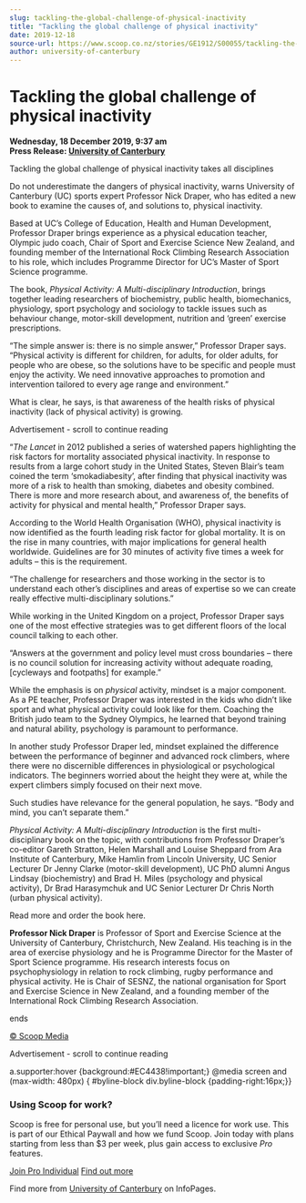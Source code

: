 ```yaml
---
slug: tackling-the-global-challenge-of-physical-inactivity
title: "Tackling the global challenge of physical inactivity"
date: 2019-12-18
source-url: https://www.scoop.co.nz/stories/GE1912/S00055/tackling-the-global-challenge-of-physical-inactivity.htm
author: university-of-canterbury
---
```

Tackling the global challenge of physical inactivity
====================================================

**Wednesday, 18 December 2019, 9:37 am**  
**Press Release: [University of Canterbury](https://info.scoop.co.nz/University_of_Canterbury)**

Tackling the global challenge of physical inactivity takes all disciplines

Do not underestimate the dangers of physical inactivity, warns University of Canterbury (UC) sports expert Professor Nick Draper, who has edited a new book to examine the causes of, and solutions to, physical inactivity.

Based at UC’s College of Education, Health and Human Development, Professor Draper brings experience as a physical education teacher, Olympic judo coach, Chair of Sport and Exercise Science New Zealand, and founding member of the International Rock Climbing Research Association to his role, which includes Programme Director for UC’s Master of Sport Science programme.

The book, _Physical Activity: A Multi-disciplinary Introduction_, brings together leading researchers of biochemistry, public health, biomechanics, physiology, sport psychology and sociology to tackle issues such as behaviour change, motor-skill development, nutrition and ‘green’ exercise prescriptions.

“The simple answer is: there is no simple answer,” Professor Draper says. “Physical activity is different for children, for adults, for older adults, for people who are obese, so the solutions have to be specific and people must enjoy the activity. We need innovative approaches to promotion and intervention tailored to every age range and environment.”

What is clear, he says, is that awareness of the health risks of physical inactivity (lack of physical activity) is growing.

Advertisement - scroll to continue reading





“_The Lancet_ in 2012 published a series of watershed papers highlighting the risk factors for mortality associated physical inactivity. In response to results from a large cohort study in the United States, Steven Blair’s team coined the term ‘smokadiabesity’, after finding that physical inactivity was more of a risk to health than smoking, diabetes and obesity combined. There is more and more research about, and awareness of, the benefits of activity for physical and mental health,” Professor Draper says.

According to the World Health Organisation (WHO), physical inactivity is now identified as the fourth leading risk factor for global mortality. It is on the rise in many countries, with major implications for general health worldwide. Guidelines are for 30 minutes of activity five times a week for adults – this is the requirement.

“The challenge for researchers and those working in the sector is to understand each other’s disciplines and areas of expertise so we can create really effective multi-disciplinary solutions.”

While working in the United Kingdom on a project, Professor Draper says one of the most effective strategies was to get different floors of the local council talking to each other.

“Answers at the government and policy level must cross boundaries – there is no council solution for increasing activity without adequate roading, \[cycleways and footpaths\] for example.”

While the emphasis is on _physical_ activity, mindset is a major component. As a PE teacher, Professor Draper was interested in the kids who didn’t like sport and what physical activity could look like for them. Coaching the British judo team to the Sydney Olympics, he learned that beyond training and natural ability, psychology is paramount to performance.

In another study Professor Draper led, mindset explained the difference between the performance of beginner and advanced rock climbers, where there were no discernible differences in physiological or psychological indicators. The beginners worried about the height they were at, while the expert climbers simply focused on their next move.

Such studies have relevance for the general population, he says. “Body and mind, you can’t separate them.”

_Physical Activity: A Multi-disciplinary Introduction_ is the first multi-disciplinary book on the topic, with contributions from Professor Draper’s co-editor Gareth Stratton, Helen Marshall and Louise Sheppard from Ara Institute of Canterbury, Mike Hamlin from Lincoln University, UC Senior Lecturer Dr Jenny Clarke (motor-skill development), UC PhD alumni Angus Lindsay (biochemistry) and Brad H. Miles (psychology and physical activity), Dr Brad Harasymchuk and UC Senior Lecturer Dr Chris North (urban physical activity).

Read more and order the book here.

**Professor Nick Draper** is Professor of Sport and Exercise Science at the University of Canterbury, Christchurch, New Zealand. His teaching is in the area of exercise physiology and he is Programme Director for the Master of Sport Science programme. His research interests focus on psychophysiology in relation to rock climbing, rugby performance and physical activity. He is Chair of SESNZ, the national organisation for Sport and Exercise Science in New Zealand, and a founding member of the International Rock Climbing Research Association.

  
ends

[© Scoop Media](http://www.scoop.co.nz/about/terms.html)  

Advertisement - scroll to continue reading



a.supporter:hover {background:#EC4438!important;} @media screen and (max-width: 480px) { #byline-block div.byline-block {padding-right:16px;}}

### Using Scoop for work?

Scoop is free for personal use, but you’ll need a licence for work use. This is part of our Ethical Paywall and how we fund Scoop. Join today with plans starting from less than $3 per week, plus gain access to exclusive _Pro_ features.  
  
[Join Pro Individual](https://pro.scoop.co.nz/Individual/?from=ProIn24) [Find out more](https://pro.scoop.co.nz/using-scoop-for-work/?from=ProIn24)

Find more from [University of Canterbury](https://info.scoop.co.nz/University_of_Canterbury) on InfoPages.